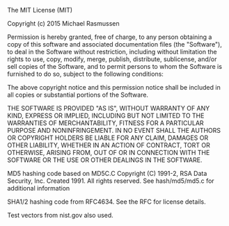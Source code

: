 The MIT License (MIT)

Copyright (c) 2015 Michael Rasmussen

Permission is hereby granted, free of charge, to any person obtaining a copy
of this software and associated documentation files (the "Software"), to deal
in the Software without restriction, including without limitation the rights
to use, copy, modify, merge, publish, distribute, sublicense, and/or sell
copies of the Software, and to permit persons to whom the Software is
furnished to do so, subject to the following conditions:

The above copyright notice and this permission notice shall be included in
all copies or substantial portions of the Software.

THE SOFTWARE IS PROVIDED "AS IS", WITHOUT WARRANTY OF ANY KIND, EXPRESS OR
IMPLIED, INCLUDING BUT NOT LIMITED TO THE WARRANTIES OF MERCHANTABILITY,
FITNESS FOR A PARTICULAR PURPOSE AND NONINFRINGEMENT. IN NO EVENT SHALL THE
AUTHORS OR COPYRIGHT HOLDERS BE LIABLE FOR ANY CLAIM, DAMAGES OR OTHER
LIABILITY, WHETHER IN AN ACTION OF CONTRACT, TORT OR OTHERWISE, ARISING FROM,
OUT OF OR IN CONNECTION WITH THE SOFTWARE OR THE USE OR OTHER DEALINGS IN
THE SOFTWARE.

MD5 hashing code based on MD5C.C Copyright (C) 1991-2, RSA Data Security, Inc. Created 1991. All rights reserved.
See hash/md5/md5.c for additional information

SHA1/2 hashing code from RFC4634. See the RFC for license details.

Test vectors from nist.gov also used.
